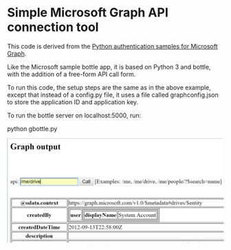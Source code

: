 # Simple Microsoft Graph API connection tool

This code is derived from the [Python authentication samples for Microsoft Graph](https://github.com/microsoftgraph/python-sample-auth). 

Like the Microsoft sample bottle app, it is based on Python 3 and bottle, with the addition of a free-form API call form.

To run this code, the setup steps are the same as in the above example, except that instead of a config.py file, it uses a file called graphconfig.json to store the application ID and application key.

To run the bottle server on localhost:5000, run:

python gbottle.py

![Graph app image](./img/graphapp.PNG)
